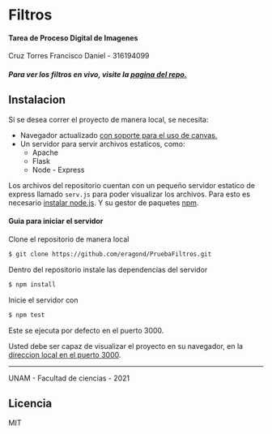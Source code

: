 # Filtros
#### Tarea de Proceso Digital de Imagenes
Cruz Torres Francisco Daniel - 316194099

##### Para ver los filtros **en vivo**, visite la [pagina del repo.](https://eragond.github.io/PruebaFiltros/)

## Instalacion
Si se desea correr el proyecto de manera local, se necesita:

- Navegador actualizado [con soporte para el uso de canvas.](https://developer.mozilla.org/en-US/docs/Web/HTML/Element/canvas)
- Un servidor para servir archivos estaticos, como:
    - Apache
    - Flask
    - Node - Express

Los archivos del repositorio cuentan con un pequeño servidor estatico de express llamado `serv.js` para poder visualizar los archivos.
Para esto es necesario [instalar node.js](https://nodejs.org/es/download/).
Y su gestor de paquetes [npm](https://www.npmjs.com/).

#### Guia para iniciar el servidor

Clone el repositorio de manera local
```sh
$ git clone https://github.com/eragond/PruebaFiltros.git
```

Dentro del repositorio instale las dependencias del servidor
```sh
$ npm install
```

Inicie el servidor con
```sh
$ npm test
```
Este se ejecuta por defecto en el puerto 3000.

Usted debe ser capaz de visualizar el proyecto en su navegador, en la [direccion local en el puerto 3000](localhost:3000).

---

UNAM - Facultad de ciencias - 2021

Licencia
----
MIT

